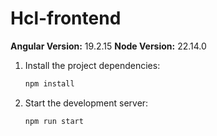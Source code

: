 # Hcl-frontend

**Angular Version:** 19.2.15
**Node Version:** 22.14.0

1. Install the project dependencies:

   ```bash
   npm install
2. Start the development server:

   ```bash
   npm run start

